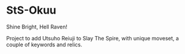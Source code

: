 # StS-Okuu
Shine Bright, Hell Raven!

Project to add Utsuho Reiuji to Slay The Spire, with unique moveset, a couple of keywords and relics.
